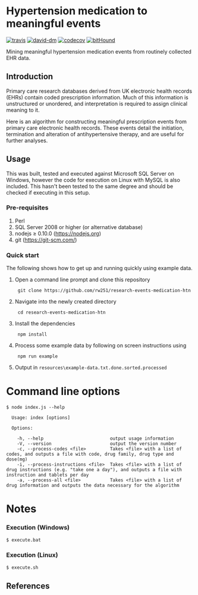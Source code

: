 # Hypertension medication to meaningful events

[![travis][travis-image]][travis-url]
[![david-dm][david-dm-image]][david-dm-url]
[![codecov][codecov-image]][codecov-url]
[![bitHound][bithound-image]][bithound-url]

  Mining meaningful hypertension medication events from routinely collected EHR data.

## Introduction
Primary care research databases derived from UK electronic health records (EHRs) contain coded prescription information. Much of this information is unstructured or unordered, and interpretation is required to assign clinical meaning to it.

Here is an algorithm for constructing meaningful prescription events from primary care electronic health records. These events detail the initiation, termination and alteration of antihypertensive therapy, and are useful for further analyses.

## Usage
This was built, tested and executed against Microsoft SQL Server on Windows, however the code for execution on Linux with MySQL is also included.  This hasn't been tested to the same degree and should be checked if executing in this setup.

### Pre-requisites
1. Perl
2. SQL Server 2008 or higher (or alternative database)
3. nodejs ≥ 0.10.0 (https://nodejs.org)
4. git (https://git-scm.com/)

### Quick start

The following shows how to get up and running quickly using example data.

1. Open a command line prompt and clone this repository

        git clone https://github.com/rw251/research-events-medication-htn

2. Navigate into the newly created directory

        cd research-events-medication-htn

3. Install the dependencies

        npm install

4. Process some example data by following on screen instructions using

        npm run example

5. Output in `resources\example-data.txt.done.sorted.processed`

# Command line options
```
$ node index.js --help

  Usage: index [options]

  Options:

    -h, --help                         output usage information
    -V, --version                      output the version number
    -c, --process-codes <file>         Takes <file> with a list of codes, and outputs a file with code, drug family, drug type and dose(mg)
    -i, --process-instructions <file>  Takes <file> with a list of drug instructions (e.g. "take one a day"), and outputs a file with instruction and tablets per day
    -a, --process-all <file>           Takes <file> with a list of drug information and outputs the data necessary for the algorithm
```

# Notes



### Execution (Windows)

```sh
$ execute.bat
```

### Execution (Linux)

```sh
$ execute.sh
```

## References

[travis-url]: https://travis-ci.org/rw251/research-events-medication-htn
[travis-image]: https://travis-ci.org/rw251/research-events-medication-htn.svg?branch=master
[david-dm-image]: https://david-dm.org/rw251/research-events-medication-htn.svg
[david-dm-url]: https://david-dm.org/rw251/research-events-medication-htn
[codecov-image]: https://codecov.io/github/rw251/research-events-medication-htn/coverage.svg?branch=master
[codecov-url]: https://codecov.io/github/rw251/research-events-medication-htn?branch=master
[bithound-image]: https://www.bithound.io/github/rw251/research-events-medication-htn/badges/score.svg
[bithound-url]: https://www.bithound.io/github/rw251/research-events-medication-htn
